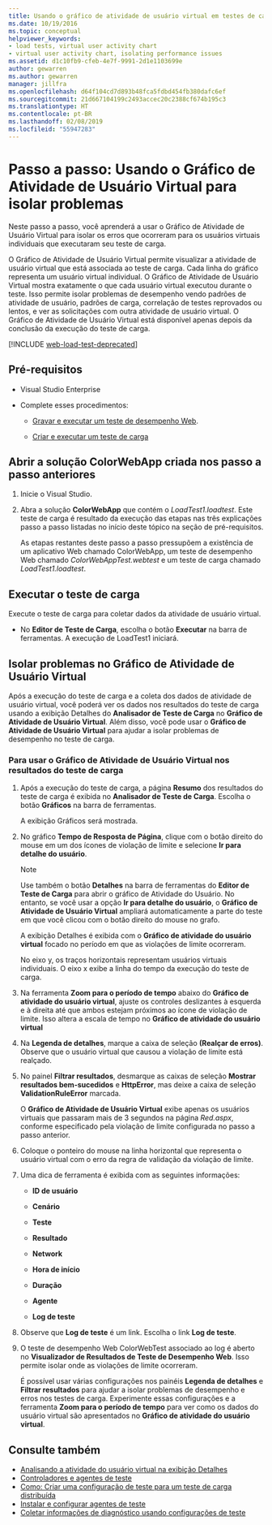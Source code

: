 ```yaml
---
title: Usando o gráfico de atividade de usuário virtual em testes de carga
ms.date: 10/19/2016
ms.topic: conceptual
helpviewer_keywords:
- load tests, virtual user activity chart
- virtual user activity chart, isolating performance issues
ms.assetid: d1c10fb9-cfeb-4e7f-9991-2d1e1103699e
author: gewarren
ms.author: gewarren
manager: jillfra
ms.openlocfilehash: d64f104cd7d893b48fca5fdbd454fb380dafc6ef
ms.sourcegitcommit: 21d667104199c2493accec20c2388cf674b195c3
ms.translationtype: HT
ms.contentlocale: pt-BR
ms.lasthandoff: 02/08/2019
ms.locfileid: "55947283"
---
```

# <a name="walkthrough-using-the-virtual-user-activity-chart-to-isolate-issues"></a>Passo a passo: Usando o Gráfico de Atividade de Usuário Virtual para isolar problemas

Neste passo a passo, você aprenderá a usar o Gráfico de Atividade de Usuário Virtual para isolar os erros que ocorreram para os usuários virtuais individuais que executaram seu teste de carga.

O Gráfico de Atividade de Usuário Virtual permite visualizar a atividade de usuário virtual que está associada ao teste de carga. Cada linha do gráfico representa um usuário virtual individual. O Gráfico de Atividade de Usuário Virtual mostra exatamente o que cada usuário virtual executou durante o teste. Isso permite isolar problemas de desempenho vendo padrões de atividade de usuário, padrões de carga, correlação de testes reprovados ou lentos, e ver as solicitações com outra atividade de usuário virtual. O Gráfico de Atividade de Usuário Virtual está disponível apenas depois da conclusão da execução do teste de carga.

[!INCLUDE [web-load-test-deprecated](includes/web-load-test-deprecated.md)]

## <a name="prerequisites"></a>Pré-requisitos

-   Visual Studio Enterprise

-   Complete esses procedimentos:

    -   [Gravar e executar um teste de desempenho Web](/azure/devops/test/load-test/run-performance-tests-app-before-release#recordtests).

    -   [Criar e executar um teste de carga](/azure/devops/test/load-test/run-performance-tests-app-before-release#create-a-load-test)

## <a name="open-the-colorwebapp-solution-created-in-the-previous-walkthroughs"></a>Abrir a solução ColorWebApp criada nos passo a passo anteriores

1.  Inicie o Visual Studio.

2.  Abra a solução **ColorWebApp** que contém o *LoadTest1.loadtest*. Este teste de carga é resultado da execução das etapas nas três explicações passo a passo listadas no início deste tópico na seção de pré-requisitos.

     As etapas restantes deste passo a passo pressupõem a existência de um aplicativo Web chamado ColorWebApp, um teste de desempenho Web chamado *ColorWebAppTest.webtest* e um teste de carga chamado *LoadTest1.loadtest*.

## <a name="run-the-load-test"></a>Executar o teste de carga

Execute o teste de carga para coletar dados da atividade de usuário virtual.

-   No **Editor de Teste de Carga**, escolha o botão **Executar** na barra de ferramentas. A execução de LoadTest1 iniciará.

## <a name="isolate-issues-in-the-virtual-user-activity-chart"></a>Isolar problemas no Gráfico de Atividade de Usuário Virtual

Após a execução do teste de carga e a coleta dos dados de atividade de usuário virtual, você poderá ver os dados nos resultados do teste de carga usando a exibição Detalhes do **Analisador de Teste de Carga** no **Gráfico de Atividade de Usuário Virtual**. Além disso, você pode usar o **Gráfico de Atividade de Usuário Virtual** para ajudar a isolar problemas de desempenho no teste de carga.

### <a name="to-use-the-virtual-user-activity-chart-in-your-load-test-results"></a>Para usar o Gráfico de Atividade de Usuário Virtual nos resultados do teste de carga

1.  Após a execução do teste de carga, a página **Resumo** dos resultados do teste de carga é exibida no **Analisador de Teste de Carga**. Escolha o botão **Gráficos** na barra de ferramentas.

     A exibição Gráficos será mostrada.

2.  No gráfico **Tempo de Resposta de Página**, clique com o botão direito do mouse em um dos ícones de violação de limite e selecione **Ir para detalhe do usuário**.

    > [!NOTE]
    > Use também o botão **Detalhes** na barra de ferramentas do **Editor de Teste de Carga** para abrir o gráfico de Atividade do Usuário. No entanto, se você usar a opção **Ir para detalhe do usuário**, o **Gráfico de Atividade de Usuário Virtual** ampliará automaticamente a parte do teste em que você clicou com o botão direito do mouse no grafo.

     A exibição Detalhes é exibida com o **Gráfico de atividade do usuário virtual** focado no período em que as violações de limite ocorreram.

     No eixo y, os traços horizontais representam usuários virtuais individuais. O eixo x exibe a linha do tempo da execução do teste de carga.

3.  Na ferramenta **Zoom para o período de tempo** abaixo do **Gráfico de atividade do usuário virtual**, ajuste os controles deslizantes à esquerda e à direita até que ambos estejam próximos ao ícone de violação de limite. Isso altera a escala de tempo no **Gráfico de atividade do usuário virtual**

4.  Na **Legenda de detalhes**, marque a caixa de seleção **(Realçar de erros)**. Observe que o usuário virtual que causou a violação de limite está realçado.

5.  No painel **Filtrar resultados**, desmarque as caixas de seleção **Mostrar resultados bem-sucedidos** e **HttpError**, mas deixe a caixa de seleção **ValidationRuleError** marcada.

     O **Gráfico de Atividade de Usuário Virtual** exibe apenas os usuários virtuais que passaram mais de 3 segundos na página *Red.aspx*, conforme especificado pela violação de limite configurada no passo a passo anterior.

6.  Coloque o ponteiro do mouse na linha horizontal que representa o usuário virtual com o erro da regra de validação da violação de limite.

7.  Uma dica de ferramenta é exibida com as seguintes informações:

    -   **ID de usuário**

    -   **Cenário**

    -   **Teste**

    -   **Resultado**

    -   **Network**

    -   **Hora de início**

    -   **Duração**

    -   **Agente**

    -   **Log de teste**

8.  Observe que **Log de teste** é um link. Escolha o link **Log de teste**.

9. O teste de desempenho Web ColorWebTest associado ao log é aberto no **Visualizador de Resultados de Teste de Desempenho Web**. Isso permite isolar onde as violações de limite ocorreram.

     É possível usar várias configurações nos painéis **Legenda de detalhes** e **Filtrar resultados** para ajudar a isolar problemas de desempenho e erros nos testes de carga. Experimente essas configurações e a ferramenta **Zoom para o período de tempo** para ver como os dados do usuário virtual são apresentados no **Gráfico de atividade do usuário virtual**.

## <a name="see-also"></a>Consulte também

- [Analisando a atividade do usuário virtual na exibição Detalhes](../test/analyze-load-test-virtual-user-activity-in-the-details-view.md)
- [Controladores e agentes de teste](configure-test-agents-and-controllers-for-load-tests.md)
- [Como: Criar uma configuração de teste para um teste de carga distribuída](../test/how-to-create-a-test-setting-for-a-distributed-load-test.md)
- [Instalar e configurar agentes de teste](../test/lab-management/install-configure-test-agents.md)
- [Coletar informações de diagnóstico usando configurações de teste](../test/collect-diagnostic-information-using-test-settings.md)
